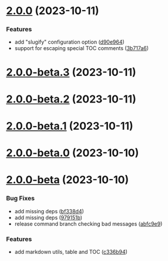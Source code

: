 # [2.0.0](https://github.com/herveperchec/readme-generator/compare/v2.0.0-beta.3...v2.0.0) (2023-10-11)


### Features

* add "slugify" configuration option ([d90e964](https://github.com/herveperchec/readme-generator/commit/d90e96403c9b0ec6a79b3d0516e5fed890d108f4))
* support for escaping special TOC comments ([3b717a6](https://github.com/herveperchec/readme-generator/commit/3b717a6b86971d6aa7ed4522ffa319b71b79ee82))



# [2.0.0-beta.3](https://github.com/herveperchec/readme-generator/compare/v2.0.0-beta.2...v2.0.0-beta.3) (2023-10-11)



# [2.0.0-beta.2](https://github.com/herveperchec/readme-generator/compare/v2.0.0-beta.1...v2.0.0-beta.2) (2023-10-11)



# [2.0.0-beta.1](https://github.com/herveperchec/readme-generator/compare/v2.0.0-beta.0...v2.0.0-beta.1) (2023-10-11)



# [2.0.0-beta.0](https://github.com/herveperchec/readme-generator/compare/v2.0.0-beta...v2.0.0-beta.0) (2023-10-10)



# [2.0.0-beta](https://github.com/herveperchec/readme-generator/compare/v1.0.4...v2.0.0-beta) (2023-10-10)


### Bug Fixes

* add missing deps ([bf338d4](https://github.com/herveperchec/readme-generator/commit/bf338d44b1f3c4b2b0e3fc938483ac5bfe79fbb1))
* add missing deps ([979151b](https://github.com/herveperchec/readme-generator/commit/979151b36d8009429c60ea2aab99a5c7bcb56d4c))
* release command branch checking bad messages ([abfc9e9](https://github.com/herveperchec/readme-generator/commit/abfc9e99618331c5603b45382b4b1ee4121362c2))


### Features

* add markdown utils, table and TOC ([c336b94](https://github.com/herveperchec/readme-generator/commit/c336b9484dc1e9efb6aeb87981faf3f6f27c8e8a))



